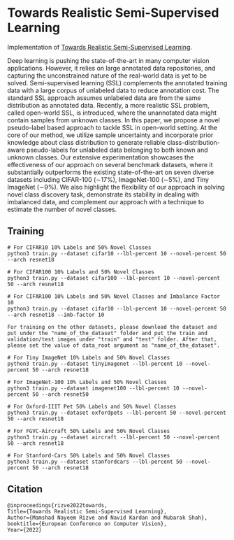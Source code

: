 # Towards Realistic Semi-Supervised Learning

Implementation of [Towards Realistic Semi-Supervised Learning](https://arxiv.org/abs/2207.02269).

Deep learning is pushing the state-of-the-art in many computer vision applications. However, it relies on large annotated data repositories, and capturing the unconstrained nature of the real-world data is yet to be solved. Semi-supervised learning (SSL) complements the annotated training data with a large corpus of unlabeled data to reduce annotation cost. The standard SSL approach assumes unlabeled data are from the same distribution as annotated data. Recently, a more realistic SSL problem, called open-world SSL, is introduced, where the unannotated data might contain samples from unknown classes. In this paper, we propose a novel pseudo-label based approach to tackle SSL in open-world setting. At the core of our method, we utilize sample uncertainty and incorporate prior knowledge about class distribution to generate reliable class-distribution-aware pseudo-labels for unlabeled data belonging to both known and unknown classes. Our extensive experimentation showcases the effectiveness of our approach on several benchmark datasets, where it substantially outperforms the existing state-of-the-art on seven diverse datasets including CIFAR-100 (∼17%), ImageNet-100 (∼5%), and Tiny ImageNet (∼9%). We also highlight the flexibility of our approach in solving novel class discovery task, demonstrate its stability in dealing with imbalanced data, and complement our approach with a technique to estimate the number of novel classes.




## Training
```shell
# For CIFAR10 10% Labels and 50% Novel Classes 
python3 train.py --dataset cifar10 --lbl-percent 10 --novel-percent 50 --arch resnet18

# For CIFAR100 10% Labels and 50% Novel Classes 
python3 train.py --dataset cifar100 --lbl-percent 10 --novel-percent 50 --arch resnet18

# For CIFAR100 10% Labels and 50% Novel Classes and Imbalance Factor 10
python3 train.py --dataset cifar10 --lbl-percent 10 --novel-percent 50 --arch resnet18 --imb-factor 10

For training on the other datasets, please download the dataset and put under the "name_of_the_dataset" folder and put the train and validation/test images under "train" and "test" folder. After that, please set the value of data_root argument as "name_of_the_dataset".

# For Tiny ImageNet 10% Labels and 50% Novel Classes
python3 train.py --dataset tinyimagenet --lbl-percent 10 --novel-percent 50 --arch resnet18

# For ImageNet-100 10% Labels and 50% Novel Classes
python3 train.py --dataset imagenet100 --lbl-percent 10 --novel-percent 50 --arch resnet50

# For Oxford-IIIT Pet 50% Labels and 50% Novel Classes
python3 train.py --dataset oxfordpets --lbl-percent 50 --novel-percent 50 --arch resnet18

# For FGVC-Aircraft 50% Labels and 50% Novel Classes
python3 train.py --dataset aircraft --lbl-percent 50 --novel-percent 50 --arch resnet18

# For Stanford-Cars 50% Labels and 50% Novel Classes
python3 train.py --dataset stanfordcars --lbl-percent 50 --novel-percent 50 --arch resnet18
```

## Citation
```
@inproceedings{rizve2022towards,
Title={Towards Realistic Semi-Supervised Learning},
Author={Mamshad Nayeem Rizve and Navid Kardan and Mubarak Shah},
booktitle={European Conference on Computer Vision},
Year={2022}

```
